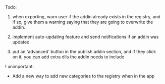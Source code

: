 Todo:

1. when exporting, warn user if the addin already exists in the registry, and if so, give them a warning saying that they are going to overwrite the addin.

2. implement auto-updating feature and send notifications if an addin was updated

3. put an 'advanced' button in the publish addin section, and if they click on it, you can add extra dlls the addin needs to include

! unimportant:

- Add a new way to add new categories to the registry when in the app
